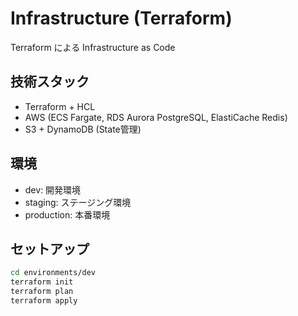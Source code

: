 # Infrastructure (Terraform)

Terraform による Infrastructure as Code

## 技術スタック
- Terraform + HCL
- AWS (ECS Fargate, RDS Aurora PostgreSQL, ElastiCache Redis)
- S3 + DynamoDB (State管理)

## 環境
- dev: 開発環境
- staging: ステージング環境  
- production: 本番環境

## セットアップ
```bash
cd environments/dev
terraform init
terraform plan
terraform apply
```